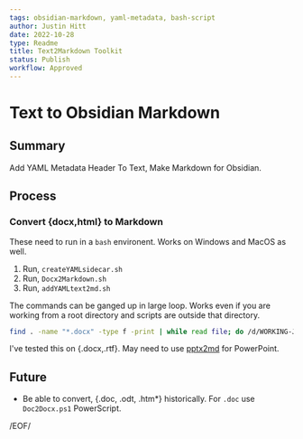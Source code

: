 ```yaml
---
tags: obsidian-markdown, yaml-metadata, bash-script
author: Justin Hitt
date: 2022-10-28
type: Readme
title: Text2Markdown Toolkit
status: Publish
workflow: Approved
---
```


# Text to Obsidian Markdown

## Summary

Add YAML Metadata Header To Text, Make Markdown for Obsidian.

## Process

### Convert {docx,html} to Markdown

These need to run in a `bash` environent. Works on Windows and MacOS as well.

1. Run, `createYAMLsidecar.sh`
2. Run, `Docx2Markdown.sh`
3. Run, `addYAMLtext2md.sh`

The commands can be ganged up in large loop. Works even if you are working from a root directory and scripts are outside that directory.

```bash
find . -name "*.docx" -type f -print | while read file; do /d/WORKING-JustinHitt/GitHub/scripts/Text2Markdown/createYAMLsidecar.sh "$file"; /d/WORKING-JustinHitt/GitHub/scripts/Text2Markdown/Docx2Markdown.sh "$file"; /d/WORKING-JustinHitt/GitHub/scripts/Text2Markdown/addYAMLtxt2md.sh "$file"; done
```

I've tested this on {.docx,.rtf}. May need to use [pptx2md](https://github.com/ssine/pptx2md) for PowerPoint.

## Future

- Be able to convert, {.doc, .odt, .htm*} historically. For `.doc` use `Doc2Docx.ps1` PowerScript.

/EOF/
